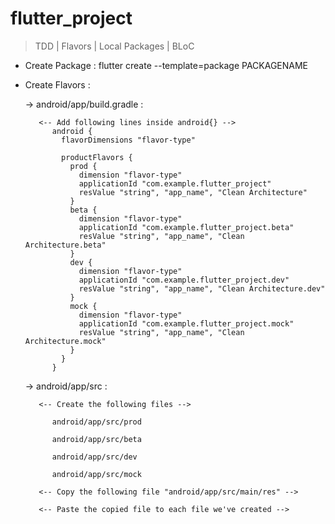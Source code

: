 # flutter_project

> TDD | Flavors | Local Packages | BLoC

- Create Package : flutter create --template=package PACKAGENAME

- Create Flavors :

    -> android/app/build.gradle :

         <-- Add following lines inside android{} -->
            android {
              flavorDimensions "flavor-type"
            
              productFlavors {
                prod {
                  dimension "flavor-type"
                  applicationId "com.example.flutter_project"
                  resValue "string", "app_name", "Clean Architecture"
                }
                beta {
                  dimension "flavor-type"
                  applicationId "com.example.flutter_project.beta"
                  resValue "string", "app_name", "Clean Architecture.beta"
                }
                dev {
                  dimension "flavor-type"
                  applicationId "com.example.flutter_project.dev"
                  resValue "string", "app_name", "Clean Architecture.dev"
                }
                mock {
                  dimension "flavor-type"
                  applicationId "com.example.flutter_project.mock"
                  resValue "string", "app_name", "Clean Architecture.mock"
                }
              }
            }

    -> android/app/src :
 
         <-- Create the following files -->

            android/app/src/prod 

            android/app/src/beta
            
            android/app/src/dev
            
            android/app/src/mock
         
         <-- Copy the following file "android/app/src/main/res" -->
         
         <-- Paste the copied file to each file we've created -->